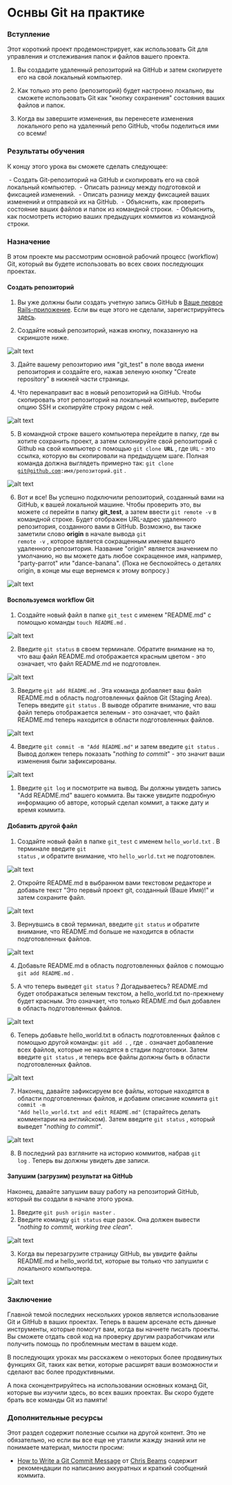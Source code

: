 # Оснвы Git на практике

### Вступление

Этот короткий проект продемонстрирует, как использовать Git для управления и отслеживания папок и файлов вашего проекта.

1. Вы создадите удаленный репозиторий на GitHub и затем скопируете его на свой локальный компьютер.
   
2. Как только это репо (репозиторий) будет настроено локально, вы сможете использовать Git как "кнопку сохранения" состояния ваших файлов и папок.

3. Когда вы завершите изменения, вы перенесете изменения локального репо на удаленный репо GitHub, чтобы поделиться ими со всеми!

### Результаты обучения
К концу этого урока вы сможете сделать следующее:

 - Создать Git-репозиторий на GitHub и скопировать его на свой локальный компьютер.
 - Описать разницу между подготовкой и фиксацией изменений.
 - Описать разницу между фиксацией ваших изменений и отправкой их на GitHub.
 - Объяснить, как проверить состояние ваших файлов и папок из командной строки.
 - Объяснить, как посмотреть историю ваших предыдущих коммитов из командной строки.

### Назначение
В этом проекте мы рассмотрим основной рабочий процесс (workflow) Git, который вы будете использовать во всех своих последующих проектах.

#### Создать репозиторий

1. Вы уже должны были создать учетную запись GitHub в [Ваше первое Rails-приложение](https://vectree.ru/task/43/4/0). Если вы еще этого не сделали, зарегистрируйтесь [здесь](https://github.com/).

2. Создайте новый репозиторий, нажав кнопку, показанную на скриншоте ниже.

![alt text](https://user-images.githubusercontent.com/4215285/57491199-890d0880-72c4-11e9-9d15-93f45d5281f9.png)

3. Дайте вашему репозиторию имя "git_test" в поле ввода имени репозитория и создайте его, нажав зеленую кнопку "Create repository" в нижней части страницы.
   
4. Что перенаправит вас в новый репозиторий на GitHub. Чтобы скопировать этот репозиторий на локальный компьютер, выберите опцию SSH и скопируйте строку рядом с ней.

![alt text](https://user-images.githubusercontent.com/4215285/57491263-d25d5800-72c4-11e9-888c-3b1c64c57e02.png)

5. В командной строке вашего компьютера перейдите в папку, где вы хотите сохранить проект, а затем склонируйте свой репозиторий с Github на свой компьютер с помощью <code>git clone <b>URL</b></code> , где <code>URL</code>  - это ссылка, которую вы скопировали на предыдущем шаге. Полная команда должна выглядеть примерно так: <code>git clone git@github.com:имя/репозиторий.git</code> .

![alt text](https://user-images.githubusercontent.com/4215285/57491350-2ff1a480-72c5-11e9-8653-fe0eac477dc2.png)

6. Вот и все! Вы успешно подключили репозиторий, созданный вами на GitHub, к вашей локальной машине. Чтобы проверить это, вы можете <code>cd</code>  перейти в папку **git_test**, а затем ввести <code>git remote -v</code>  в командной строке. Будет отображен URL-адрес удаленного репозитория, созданного вами в GitHub. Возможно, вы также заметили слово **origin** в начале вывода <code>git remote -v</code> , которое является сокращенным именем вашего удаленного репозитория. Название "origin" является значением по умолчанию, но вы можете дать любое сокращенное имя, например, "party-parrot" или "dance-banana". (Пока не беспокойтесь о деталях origin, в конце мы еще вернемся к этому вопросу.)
   
![alt text](https://user-images.githubusercontent.com/4215285/57491822-033e8c80-72c7-11e9-99f1-659bc2f9bf69.png)

#### Воспользуемся workflow Git
1. Создайте новый файл в папке <code>git_test</code>  с именем "README.md" с помощью команды <code>touch README.md</code> .

![alt text](https://user-images.githubusercontent.com/4215285/57491868-4436a100-72c7-11e9-91b1-74ccdab3dbb8.png)

2. Введите <code>git status</code>  в своем терминале. Обратите внимание на то, что ваш файл README.md отображается красным цветом - это означает, что файл README.md не подготовлен.

![alt text](https://user-images.githubusercontent.com/4215285/57491894-5ca6bb80-72c7-11e9-8931-ff7326be3c63.png)

3. Введите <code>git add README.md</code> . Эта команда добавляет ваш файл README.md в область подготовленных файлов Git (Staging Area). Теперь введите <code>git status</code> . В выводе обратите внимание, что ваш файл теперь отображается зеленым - это означает, что файл README.md теперь находится в области подготовленных файлов.

![alt text](https://user-images.githubusercontent.com/4215285/57491980-b14a3680-72c7-11e9-95df-4c18ef0e95be.png)

4. Введите <code>git commit -m "Add README.md"</code>  и затем введите <code>git status</code> . Вывод должен теперь показать "*nothing to commit*" - это значит ваши изменения были зафиксированы.
   
![alt text](https://user-images.githubusercontent.com/4215285/57491981-b4452700-72c7-11e9-9b7f-f9861f24b55e.png)

1. Введите <code>git log</code>  и посмотрите на вывод. Вы должны увидеть запись "Add README.md" вашего коммита. Вы также увидите подробную информацию об авторе, который сделал коммит, а также дату и время коммита.

#### Добавить другой файл

1. Создайте новый файл в папке <code>git_test</code>  с именем <code>hello_world.txt</code> . В терминале введите <code>git status</code> , и обратите внимание, что <code>hello_world.txt</code>  не подготовлен.

![alt text](https://user-images.githubusercontent.com/4215285/57492121-3d5c5e00-72c8-11e9-9b2b-e7823545c7ff.png)

2. Откройте README.md в выбранном вами текстовом редакторе и добавьте текст "Это первый проект git, созданный (Ваше Имя)!" и затем сохраните файл.

![alt text](https://user-images.githubusercontent.com/4215285/57492171-74327400-72c8-11e9-8fb8-3f7ce3345363.png)

3. Вернувшись в свой терминал, введите <code>git status</code>  и обратите внимание, что README.md больше не находится в области подготовленных файлов.

![alt text](https://user-images.githubusercontent.com/4215285/57492179-8ad8cb00-72c8-11e9-8f2b-42679f9b608c.png)

4. Добавьте README.md в область подготовленных файлов с помощью <code>git add README.md</code> .

5. А что теперь выведет <code>git status</code> ? Догадываетесь? README.md будет отображаться зеленым текстом, а hello_world.txt по-прежнему будет красным. Это означает, что только README.md был добавлен в область подготовленных файлов.

![alt text](https://user-images.githubusercontent.com/4215285/57492251-d2f7ed80-72c8-11e9-9753-7009e3be0c3a.png)

6. Теперь добавьте hello_world.txt в область подготовленных файлов с помощью другой команды: <code>git add .</code> , где <code>.</code>  означает добавление всех файлов, которые не находятся в стадии подготовки. Затем введите <code>git status</code> , и теперь все файлы должны быть в области подготовленных файлов.

![alt text](https://user-images.githubusercontent.com/4215285/57492320-16eaf280-72c9-11e9-9ff2-9e52b81e7a3f.png)

7. Наконец, давайте зафиксируем все файлы, которые находятся в области подготовленных файлов, и добавим описание коммита <code>git commit -m "Add hello_world.txt and edit README.md"</code>  (старайтесь делать комментарии на английском). Затем введите <code>git status</code> , который выведет "*nothing to commit*".

![alt text](https://user-images.githubusercontent.com/4215285/57492381-4863be00-72c9-11e9-9f54-f17ab2d3ae57.png)

8. В последний раз взгляните на историю коммитов, набрав <code>git log</code> . Теперь вы должны увидеть две записи.

#### Запушим (загрузим) результат на GitHub
Наконец, давайте запушим вашу работу на репозиторий GitHub, который вы создали в начале этого урока.

1. Введите <code>git push origin master</code> .
  
2. Введите команду <code>git status</code>  еще разок. Она должен вывести "*nothing to commit, working tree clean*".

![alt text](https://user-images.githubusercontent.com/4215285/57492484-a2fd1a00-72c9-11e9-8c51-4e95f7f11b8f.png)

3. Когда вы перезагрузите страницу GitHub, вы увидите файлы README.md и hello_world.txt, которые вы только что запушили с локального компьютера.

![alt text](https://user-images.githubusercontent.com/4215285/57493284-ef962480-72cc-11e9-80c4-8a756efb4119.png)

### Заключение
Главной темой последних нескольких уроков является использование Git и GitHub в ваших проектах. Теперь в вашем арсенале есть данные инструменты, которые помогут вам, когда вы начнете писать проекты. Вы сможете отдать свой код на проверку другим разработчикам или получить помощь по проблемным местам в вашем коде.

В последующих уроках мы расскажем о некоторых более продвинутых функциях Git, таких как ветки, которые расширят ваши возможности и сделают вас более продуктивными.

А пока сконцентрируйтесь на использовании основных команд Git, которые вы изучили здесь, во всех ваших проектах. Вы скоро будете брать все команды Git из памяти!

### Дополнительные ресурсы
Этот раздел содержит полезные ссылки на другой контент. Это не обязательно, но если вы все еще не уталили жажду знаний или не понимаете материал, милости просим:

* [How to Write a Git Commit Message](https://chris.beams.io/posts/git-commit/) от [Chris Beams](https://github.com/cbeams) содержит рекомендации по написанию аккуратных и краткий сообщений коммита.
